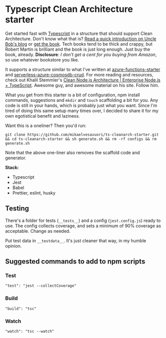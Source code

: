 # Typescript Clean Architecture starter

Get started fast with [Typescript](https://www.typescriptlang.org) in a structure that should support Clean Architecture. Don't know what that is? [Read a quick introduction on Uncle Bob's blog](https://blog.cleancoder.com/uncle-bob/2012/08/13/the-clean-architecture.html) or [get the book](https://www.amazon.com/Clean-Architecture-Craftsmans-Software-Structure/dp/0134494164). Tech books tend to be thick and crappy, but Robert Martin is brilliant and the book is just long enough. Just buy the book, already. **Disclosure**: _I don't get a cent for you buying from Amazon_, so use whatever bookstore you like.

It supports a structure similar to what I've written at [azure-functions-starter](https://github.com/mikaelvesavuori/azure-functions-starter) and [serverless-azure-cosmosdb-crud](https://github.com/mikaelvesavuori/serverless-azure-cosmosdb-crud). For more reading and resources, check out Khalil Stemmler's [Clean Node.js Architecture | Enterprise Node.js + TypeScript](https://khalilstemmler.com/articles/enterprise-typescript-nodejs/clean-nodejs-architecture/). Awesome guy, and awesome material on his site. Follow him.

What you get from this starter is a bit of configuration, npm install commands, suggestions and `mkdir` and `touch` scaffolding a bit for you. Any code is still in your hands, which is probably just what you want. Since I'm tired of doing this same setup many times over, I decided to share it for my own egotistical benefit and laziness.

Want this is a oneliner? Then you'd run:

```
git clone https://github.com/mikaelvesavuori/ts-cleanarch-starter.git && cd ts-cleanarch-starter && sh generate.sh && rm -rf configs && rm generate.sh
```

Note that the above one-liner also removes the scaffold code and generator.

**Stack:**

- Typescript
- Jest
- Babel
- Prettier, eslint, husky

## Testing

There's a folder for tests (`__tests__`) and a config (`jest.config.js`) ready to use. The config collects coverage, and sets a minimum of 90% coverage as acceptable. Change as needed.

Put test data in `__testdata__`. It's just cleaner that way, in my humble opinion.

## Suggested commands to add to npm scripts

### Test

```
"test": "jest --collectCoverage"
```

### Build

```
"build": "tsc"
```

### Watch

```
"watch": "tsc --watch"
```
